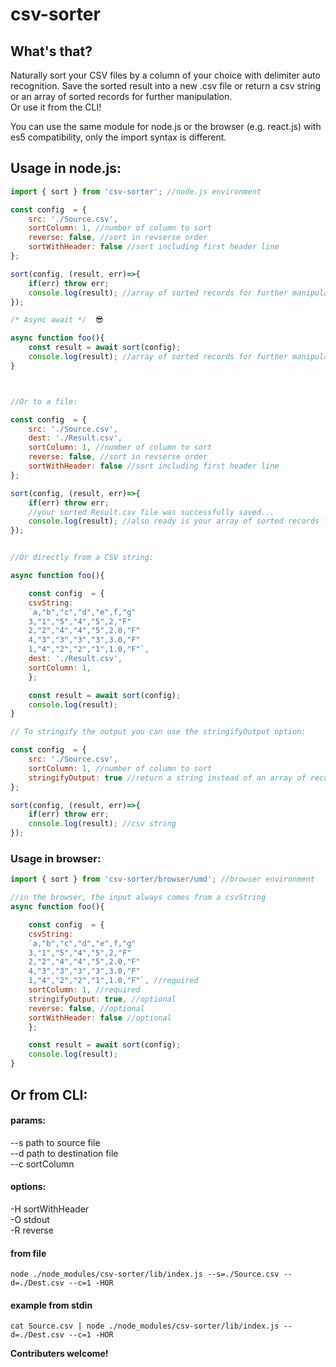# csv-sorter

## What's that?

Naturally sort your CSV files by a column of your choice with delimiter auto recognition.
Save the sorted result into a new .csv file or return a csv string or an array of sorted records for further manipulation.   
Or use it from the CLI!

You can use the same module for node.js or the browser (e.g. react.js) with es5 compatibility, only the import syntax is different.


## Usage in node.js:    

```js
import { sort } from 'csv-sorter'; //node.js environment

const config  = {
    src: './Source.csv',
    sortColumn: 1, //number of column to sort
    reverse: false, //sort in revserse order
    sortWithHeader: false //sort including first header line
};

sort(config, (result, err)=>{
    if(err) throw err;
    console.log(result); //array of sorted records for further manipulation
});

/* Async await */  😎 

async function foo(){
    const result = await sort(config);
    console.log(result); //array of sorted records for further manipulation, or error
} 



//Or to a file:

const config  = {
    src: './Source.csv',
    dest: './Result.csv',
    sortColumn: 1, //number of column to sort
    reverse: false, //sort in revserse order
    sortWithHeader: false //sort including first header line
};

sort(config, (result, err)=>{
    if(err) throw err;
    //your sorted Result.csv file was successfully saved...
    console.log(result); //also ready is your array of sorted records for further manipulation
});


//Or directly from a CSV string:

async function foo(){

    const config  = {
    csvString: 
    `a,"b","c","d","e",f,"g"
    3,"1","5","4","5",2,"F"
    2,"2","4","4","5",2.0,"F"
    4,"3","3","3","3",3.0,"F"
    1,"4","2","2","1",1.0,"F"`,
    dest: './Result.csv',
    sortColumn: 1,
    };

    const result = await sort(config);
    console.log(result); 
} 

// To stringify the output you can use the stringifyOutput option:

const config  = {
    src: './Source.csv',
    sortColumn: 1, //number of column to sort
    stringifyOutput: true //return a string instead of an array of records
};

sort(config, (result, err)=>{
    if(err) throw err;
    console.log(result); //csv string
});

```

### Usage in browser: 
```js
import { sort } from 'csv-sorter/browser/umd'; //browser environment 

//in the browser, the input always comes from a csvString
async function foo(){

    const config  = {
    csvString: 
    `a,"b","c","d","e",f,"g"
    3,"1","5","4","5",2,"F"
    2,"2","4","4","5",2.0,"F"
    4,"3","3","3","3",3.0,"F"
    1,"4","2","2","1",1.0,"F"`, //required
    sortColumn: 1, //required
    stringifyOutput: true, //optional
    reverse: false, //optional
    sortWithHeader: false //optional
    };

    const result = await sort(config);
    console.log(result); 
} 
```

## Or from CLI:

#### params:

--s path to source file\
--d path to destination file\
--c sortColumn  

#### options:

-H  sortWithHeader\
-O  stdout\
-R  reverse   
#### from file
`node ./node_modules/csv-sorter/lib/index.js --s=./Source.csv --d=./Dest.csv --c=1 -HOR`

#### example from stdin
`cat Source.csv | node ./node_modules/csv-sorter/lib/index.js --d=./Dest.csv --c=1 -HOR`



**Contributers welcome!**

 